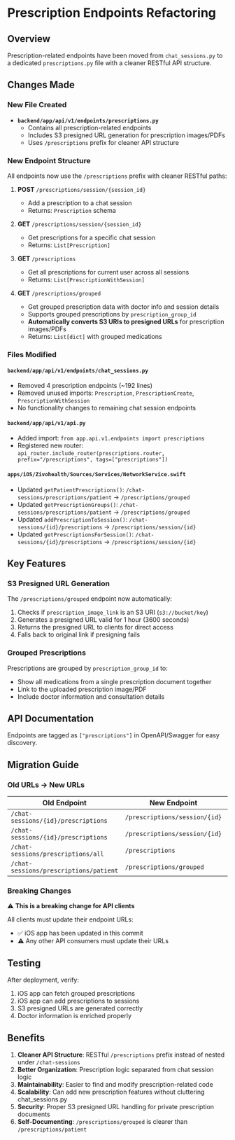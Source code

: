 # Prescription Endpoints Refactoring

## Overview
Prescription-related endpoints have been moved from `chat_sessions.py` to a dedicated `prescriptions.py` file with a cleaner RESTful API structure.

## Changes Made

### New File Created
- **`backend/app/api/v1/endpoints/prescriptions.py`**
  - Contains all prescription-related endpoints
  - Includes S3 presigned URL generation for prescription images/PDFs
  - Uses `/prescriptions` prefix for cleaner API structure

### New Endpoint Structure
All endpoints now use the `/prescriptions` prefix with cleaner RESTful paths:

1. **POST** `/prescriptions/session/{session_id}`
   - Add a prescription to a chat session
   - Returns: `Prescription` schema

2. **GET** `/prescriptions/session/{session_id}`
   - Get prescriptions for a specific chat session
   - Returns: `List[Prescription]`

3. **GET** `/prescriptions`
   - Get all prescriptions for current user across all sessions
   - Returns: `List[PrescriptionWithSession]`

4. **GET** `/prescriptions/grouped`
   - Get grouped prescription data with doctor info and session details
   - Supports grouped prescriptions by `prescription_group_id`
   - **Automatically converts S3 URIs to presigned URLs** for prescription images/PDFs
   - Returns: `List[dict]` with grouped medications

### Files Modified

#### `backend/app/api/v1/endpoints/chat_sessions.py`
- Removed 4 prescription endpoints (~192 lines)
- Removed unused imports: `Prescription`, `PrescriptionCreate`, `PrescriptionWithSession`
- No functionality changes to remaining chat session endpoints

#### `backend/app/api/v1/api.py`
- Added import: `from app.api.v1.endpoints import prescriptions`
- Registered new router: `api_router.include_router(prescriptions.router, prefix="/prescriptions", tags=["prescriptions"])`

#### `apps/iOS/Zivohealth/Sources/Services/NetworkService.swift`
- Updated `getPatientPrescriptions()`: `/chat-sessions/prescriptions/patient` → `/prescriptions/grouped`
- Updated `getPrescriptionGroups()`: `/chat-sessions/prescriptions/patient` → `/prescriptions/grouped`
- Updated `addPrescriptionToSession()`: `/chat-sessions/{id}/prescriptions` → `/prescriptions/session/{id}`
- Updated `getPrescriptionsForSession()`: `/chat-sessions/{id}/prescriptions` → `/prescriptions/session/{id}`

## Key Features

### S3 Presigned URL Generation
The `/prescriptions/grouped` endpoint now automatically:
1. Checks if `prescription_image_link` is an S3 URI (`s3://bucket/key`)
2. Generates a presigned URL valid for 1 hour (3600 seconds)
3. Returns the presigned URL to clients for direct access
4. Falls back to original link if presigning fails

### Grouped Prescriptions
Prescriptions are grouped by `prescription_group_id` to:
- Show all medications from a single prescription document together
- Link to the uploaded prescription image/PDF
- Include doctor information and consultation details

## API Documentation
Endpoints are tagged as `["prescriptions"]` in OpenAPI/Swagger for easy discovery.

## Migration Guide

### Old URLs → New URLs
| Old Endpoint | New Endpoint | Method |
|-------------|-------------|--------|
| `/chat-sessions/{id}/prescriptions` | `/prescriptions/session/{id}` | POST |
| `/chat-sessions/{id}/prescriptions` | `/prescriptions/session/{id}` | GET |
| `/chat-sessions/prescriptions/all` | `/prescriptions` | GET |
| `/chat-sessions/prescriptions/patient` | `/prescriptions/grouped` | GET |

### Breaking Changes
⚠️ **This is a breaking change for API clients**

All clients must update their endpoint URLs:
- ✅ iOS app has been updated in this commit
- ⚠️ Any other API consumers must update their URLs

## Testing
After deployment, verify:
1. iOS app can fetch grouped prescriptions
2. iOS app can add prescriptions to sessions
3. S3 presigned URLs are generated correctly
4. Doctor information is enriched properly

## Benefits
1. **Cleaner API Structure**: RESTful `/prescriptions` prefix instead of nested under `/chat-sessions`
2. **Better Organization**: Prescription logic separated from chat session logic
3. **Maintainability**: Easier to find and modify prescription-related code
4. **Scalability**: Can add new prescription features without cluttering chat_sessions.py
5. **Security**: Proper S3 presigned URL handling for private prescription documents
6. **Self-Documenting**: `/prescriptions/grouped` is clearer than `/prescriptions/patient`

